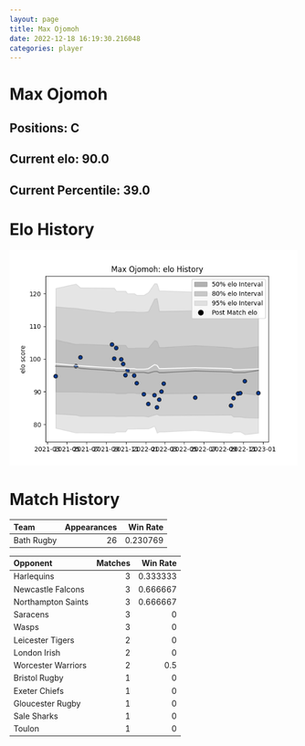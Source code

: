 ```yaml
---  
layout: page  
title: Max Ojomoh  
date: 2022-12-18 16:19:30.216048  
categories: player  
---
```

# Max Ojomoh

## Positions: C

## Current elo: 90.0

## Current Percentile: 39.0

# Elo History


![elo history](history_MaxOjomoh.png)
# Match History


| Team       |   Appearances |   Win Rate |
|:-----------|--------------:|-----------:|
| Bath Rugby |            26 |   0.230769 |

| Opponent           |   Matches |   Win Rate |
|:-------------------|----------:|-----------:|
| Harlequins         |         3 |   0.333333 |
| Newcastle Falcons  |         3 |   0.666667 |
| Northampton Saints |         3 |   0.666667 |
| Saracens           |         3 |   0        |
| Wasps              |         3 |   0        |
| Leicester Tigers   |         2 |   0        |
| London Irish       |         2 |   0        |
| Worcester Warriors |         2 |   0.5      |
| Bristol Rugby      |         1 |   0        |
| Exeter Chiefs      |         1 |   0        |
| Gloucester Rugby   |         1 |   0        |
| Sale Sharks        |         1 |   0        |
| Toulon             |         1 |   0        |